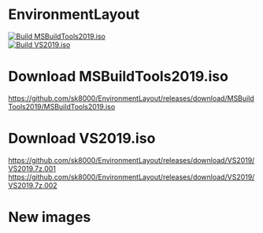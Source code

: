 # EnvironmentLayout
[![Build MSBuildTools2019.iso](https://github.com/sk8000/EnvironmentLayout/actions/workflows/ci_msbuildtools.yml/badge.svg)](https://github.com/sk8000/EnvironmentLayout/actions/workflows/ci_msbuildtools.yml)<br />
[![Build VS2019.iso](https://github.com/sk8000/EnvironmentLayout/actions/workflows/ci_vs.yml/badge.svg)](https://github.com/sk8000/EnvironmentLayout/actions/workflows/ci_vs.yml)

# Download MSBuildTools2019.iso
https://github.com/sk8000/EnvironmentLayout/releases/download/MSBuildTools2019/MSBuildTools2019.iso<br />

# Download VS2019.iso
https://github.com/sk8000/EnvironmentLayout/releases/download/VS2019/VS2019.7z.001<br />
https://github.com/sk8000/EnvironmentLayout/releases/download/VS2019/VS2019.7z.002

# New images
